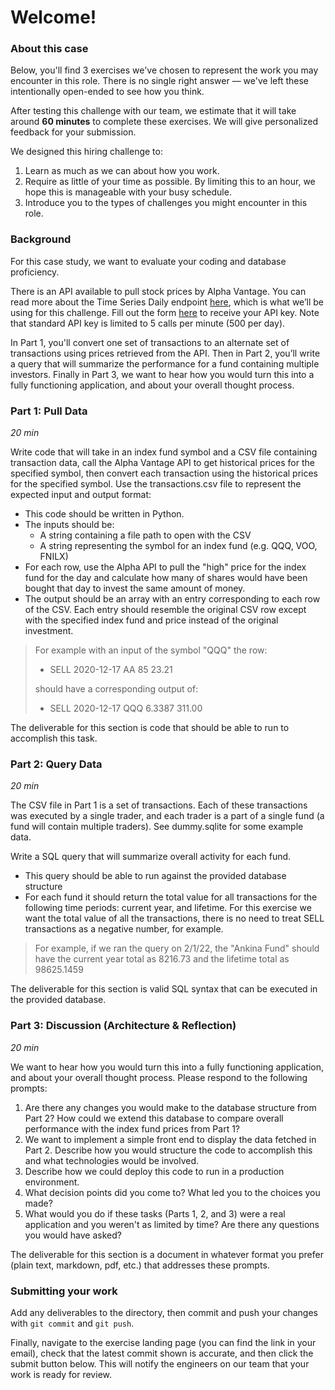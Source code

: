 # Welcome!

### About this case
Below, you'll find 3 exercises we've chosen to represent the work you may encounter in this role. There is no single right answer — we've left these intentionally open-ended to see how you think.

After testing this challenge with our team, we estimate that it will take around **60 minutes** to complete these exercises. We will give personalized feedback for your submission.

We designed this hiring challenge to:
1. Learn as much as we can about how you work.
2. Require as little of your time as possible. By limiting this to an hour, we hope this is manageable with your busy schedule.
3. Introduce you to the types of challenges you might encounter in this role.

### Background
For this case study, we want to evaluate your coding and database proficiency.

There is an API available to pull stock prices by Alpha Vantage. You can read more about the Time Series Daily endpoint [here](https://www.alphavantage.co/documentation/#daily), which is what we’ll be using for this challenge. Fill out the form [here](https://www.alphavantage.co/support/#api-key) to receive your API key. Note that standard API key is limited to 5 calls per minute (500 per day).

In Part 1, you'll convert one set of transactions to an alternate set of transactions using prices retrieved from the API. Then in Part 2, you’ll write a query that will summarize the performance for a fund containing multiple investors. Finally in Part 3, we want to hear how you would turn this into a fully functioning application, and about your overall thought process.

### Part 1: Pull Data
*20 min*

Write code that will take in an index fund symbol and a CSV file containing transaction data, call the Alpha Vantage API to get historical prices for the specified symbol, then convert each transaction using the historical prices for the specified symbol. Use the transactions.csv file to represent the expected input and output format:
- This code should be written in Python.
- The inputs should be:
  - A string containing a file path to open with the CSV
  - A string representing the symbol for an index fund (e.g. QQQ, VOO, FNILX)
- For each row, use the Alpha API to pull the "high" price for the index fund for the day and calculate how many of shares would have been bought that day to invest the same amount of money.
- The output should be an array with an entry corresponding to each row of the CSV. Each entry should resemble the original CSV row except with the specified index fund and price instead of the original investment.
 
> For example with an input of the symbol "QQQ" the row:
> - SELL   2020-12-17    AA      85          23.21
> 
> should have a corresponding output of:
> - SELL   2020-12-17    QQQ   6.3387  311.00

The deliverable for this section is code that should be able to run to accomplish this task.

### Part 2: Query Data
*20 min*

The CSV file in Part 1 is a set of transactions. Each of these transactions was executed by a single trader, and each trader is a part of a single fund (a fund will contain multiple traders). See dummy.sqlite for some example data.

Write a SQL query that will summarize overall activity for each fund.

- This query should be able to run against the provided database structure
- For each fund it should return the total value for all transactions for the following time periods: current year, and lifetime. For this exercise we want the total value of all the transactions, there is no need to treat SELL transactions as a negative number, for example.

> For example, if we ran the query on 2/1/22, the "Ankina Fund" should have the current year total as 8216.73 and the lifetime total as 98625.1459
 
The deliverable for this section is valid SQL syntax that can be executed in the provided database.

### Part 3: Discussion (Architecture & Reflection)
*20 min*

We want to hear how you would turn this into a fully functioning application, and about your overall thought process. Please respond to the following prompts:
1. Are there any changes you would make to the database structure from Part 2? How could we extend this database to compare overall performance with the index fund prices from Part 1?
2. We want to implement a simple front end to display the data fetched in Part 2. Describe how you would structure the code to accomplish this and what technologies would be involved.
3. Describe how we could deploy this code to run in a production environment.
4. What decision points did you come to? What led you to the choices you made?
5. What would you do if these tasks (Parts 1, 2, and 3) were a real application and you weren't as limited by time? Are there any questions you would have asked?

The deliverable for this section is a document in whatever format you prefer (plain text, markdown, pdf, etc.) that addresses these prompts.

### Submitting your work
Add any deliverables to the directory, then commit and push your changes with `git commit` and `git push`.

Finally, navigate to the exercise landing page (you can find the link in your email), check that the latest commit shown is accurate, and then click the submit button below. This will notify the engineers on our team that your work is ready for review.
